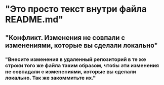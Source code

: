 # "Это просто текст внутри файла README.md"
## "Конфликт. Изменения не совпали с изменениями, которые вы сделали локально"
### "Внесите изменения в удаленный репозиторий в те же строки того же файла таким образом, чтобы эти изменения не совпадали с изменениями, которые вы сделали локально. Так же закоммитьте их."
